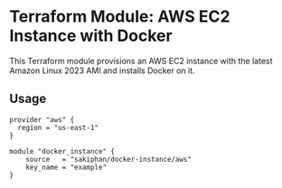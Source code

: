 # Terraform Module: AWS EC2 Instance with Docker

This Terraform module provisions an AWS EC2 instance with the latest Amazon Linux 2023 AMI and installs Docker on it.

## Usage

```hcl
provider "aws" {
  region = "us-east-1"
}

module "docker_instance" {
    source   = "sakiphan/docker-instance/aws"
    key_name = "example"
}
```
